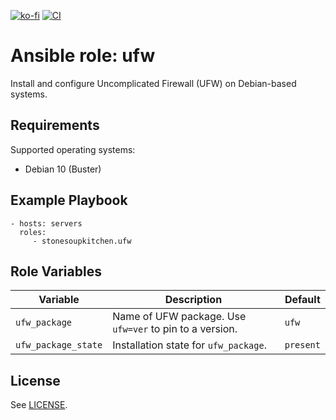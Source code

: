 [![ko-fi](https://ko-fi.com/img/githubbutton_sm.svg)](https://ko-fi.com/H2H43P9OI)
[![CI](https://github.com/StoneSoupKitchen/ansible-role-ufw/actions/workflows/ci.yml/badge.svg)](https://github.com/StoneSoupKitchen/ansible-role-ufw/actions/workflows/ci.yml)

# Ansible role: ufw

Install and configure Uncomplicated Firewall (UFW) on Debian-based systems.

## Requirements

Supported operating systems:
* Debian 10 (Buster)

## Example Playbook

    - hosts: servers
      roles:
         - stonesoupkitchen.ufw

## Role Variables

| Variable            | Description                                             | Default   |
|---------------------|---------------------------------------------------------|-----------|
| `ufw_package`       | Name of UFW package. Use `ufw=ver` to pin to a version. | `ufw`     |
| `ufw_package_state` | Installation state for `ufw_package`.                   | `present` |

## License

See [LICENSE](LICENSE).

